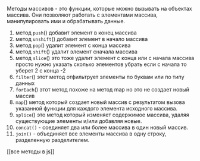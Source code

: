 Методы массивов - это функции, которые можно вызывать на объектах массива. Они позволяют работать с элементами массива, манипулировать ими и обрабатывать данные.
1.  метод `push`() добавит элемент в конец массива
2. метод `unshift`() добавит элемент в начало массива
3. метод `pop`() удалит элемент с конца массива
4. метод `shift`() удалит элемент сначала массива 
5. метод `slice`() это тоже  удалит элемент с конца или с начала массива просто нужно указать сколько элементов убрать если с начала то уберет 2 с конца -2
6. `filter`() этот метод отфильтрует элементы по буквам или по типу данных
7. `forEach`() этот метод похоже на метод map но это не создает новый массив
8. `map`() метод который создает новый массив с результатом вызова указанной функции для каждого элемента исходного массива.
9. `splice`() это метод который изменяет содержимое массива, удаляя существующие элементы и/или добавляя новые.
10. `concat()` - соединяет два или более массива в один новый массив.
11. `join()` - объединяет все элементы массива в одну строку, разделенную разделителем.


[[все методы в js]]